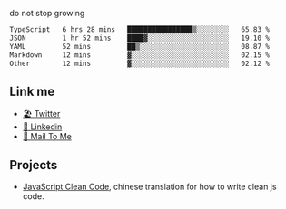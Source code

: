 do not stop growing


<!--START_SECTION:waka-->

```txt
TypeScript   6 hrs 28 mins   ████████████████▒░░░░░░░░   65.83 %
JSON         1 hr 52 mins    ████▓░░░░░░░░░░░░░░░░░░░░   19.10 %
YAML         52 mins         ██▒░░░░░░░░░░░░░░░░░░░░░░   08.87 %
Markdown     12 mins         ▓░░░░░░░░░░░░░░░░░░░░░░░░   02.15 %
Other        12 mins         ▓░░░░░░░░░░░░░░░░░░░░░░░░   02.12 %
```

<!--END_SECTION:waka-->

## Link me

- [🏖️ Twitter](https://twitter.com/yuetong3yu)
- [🧳 Linkedin](https://www.linkedin.com/in/yuetong3yu)
- [📧 Mail To Me](mailto:yuetong3yu@gmail.com)


## Projects 

- [JavaScript Clean Code](https://js-clean-code-cn.vercel.app/), chinese translation for how to write clean js code.
